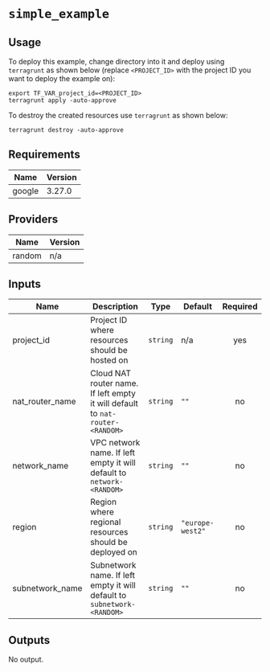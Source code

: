 # `simple_example`

## Usage

To deploy this example, change directory into it and deploy using `terragrunt`
as shown below (replace `<PROJECT_ID>` with the project ID you want to deploy
the example on):

```shell script
export TF_VAR_project_id=<PROJECT_ID>
terragrunt apply -auto-approve
```

To destroy the created resources use `terragrunt` as shown below:

```shell script
terragrunt destroy -auto-approve
```

## Requirements

| Name | Version |
|------|---------|
| google | 3.27.0 |

## Providers

| Name | Version |
|------|---------|
| random | n/a |

## Inputs

| Name | Description | Type | Default | Required |
|------|-------------|------|---------|:--------:|
| project\_id | Project ID where resources should be hosted on | `string` | n/a | yes |
| nat\_router\_name | Cloud NAT router name. If left empty it will default to `nat-router-<RANDOM>` | `string` | `""` | no |
| network\_name | VPC network name. If left empty it will default to `network-<RANDOM>` | `string` | `""` | no |
| region | Region where regional resources should be deployed on | `string` | `"europe-west2"` | no |
| subnetwork\_name | Subnetwork name. If left empty it will default to `subnetwork-<RANDOM>` | `string` | `""` | no |

## Outputs

No output.
